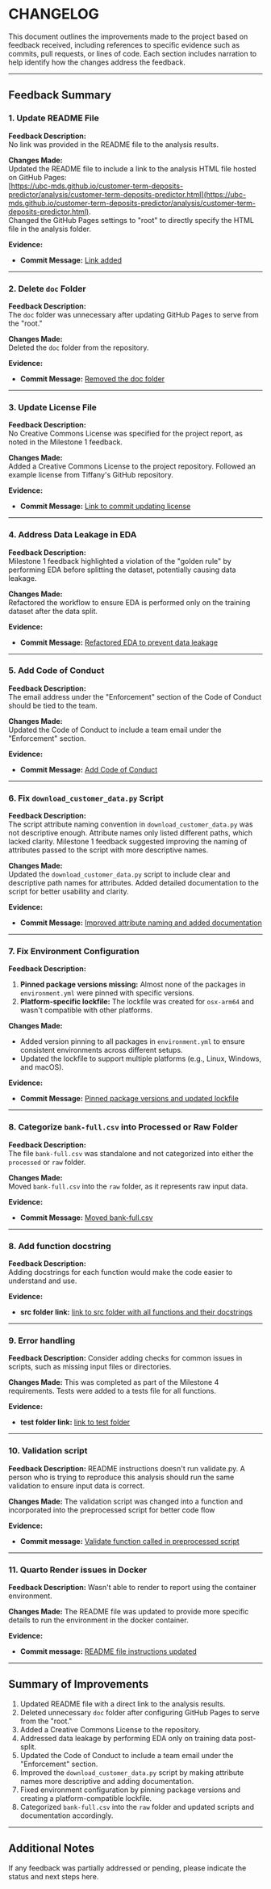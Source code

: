 # CHANGELOG

This document outlines the improvements made to the project based on feedback received, including references to specific evidence such as commits, pull requests, or lines of code. Each section includes narration to help identify how the changes address the feedback.

---

## Feedback Summary

### 1. Update README File
**Feedback Description:**  
No link was provided in the README file to the analysis results.

**Changes Made:**  
Updated the README file to include a link to the analysis HTML file hosted on GitHub Pages:  
[https://ubc-mds.github.io/customer-term-deposits-predictor/analysis/customer-term-deposits-predictor.html](https://ubc-mds.github.io/customer-term-deposits-predictor/analysis/customer-term-deposits-predictor.html).  
Changed the GitHub Pages settings to "root" to directly specify the HTML file in the analysis folder.

**Evidence:**  
- **Commit Message:** [Link added](https://github.com/UBC-MDS/customer-term-deposits-predictor/commit/54bd749420578e68e0895d2d7a14037ceabb23d3#diff-b335630551682c19a781afebcf4d07bf978fb1f8ac04c6bf87428ed5106870f5)

---

### 2. Delete `doc` Folder
**Feedback Description:**  
The `doc` folder was unnecessary after updating GitHub Pages to serve from the "root."

**Changes Made:**  
Deleted the `doc` folder from the repository.

**Evidence:**  
- **Commit Message:** [Removed the doc folder](https://github.com/UBC-MDS/customer-term-deposits-predictor/commit/54bd749420578e68e0895d2d7a14037ceabb23d3)

---

### 3. Update License File
**Feedback Description:**  
No Creative Commons License was specified for the project report, as noted in the Milestone 1 feedback.

**Changes Made:**  
Added a Creative Commons License to the project repository. Followed an example license from Tiffany's GitHub repository.

**Evidence:**  
- **Commit Message:** [Link to commit updating license](https://github.com/UBC-MDS/customer-term-deposits-predictor/commit/84c1048184c11ff7f5c084b89f6d3e33cb0917ae)

---

### 4. Address Data Leakage in EDA
**Feedback Description:**  
Milestone 1 feedback highlighted a violation of the "golden rule" by performing EDA before splitting the dataset, potentially causing data leakage.

**Changes Made:**  
Refactored the workflow to ensure EDA is performed only on the training dataset after the data split.

**Evidence:**  
- **Commit Message:** [Refactored EDA to prevent data leakage](https://github.com/UBC-MDS/customer-term-deposits-predictor/commit/d71cc1993e3edaa7fd324956cb3fc4b33fb06a01)

---

### 5. Add Code of Conduct
**Feedback Description:**  
The email address under the "Enforcement" section of the Code of Conduct should be tied to the team.

**Changes Made:**  
Updated the Code of Conduct to include a team email under the "Enforcement" section.

**Evidence:**  
- **Commit Message:** [Add Code of Conduct](https://github.com/UBC-MDS/customer-term-deposits-predictor/commit/54bd749420578e68e0895d2d7a14037ceabb23d3#diff-ffdbe3a1e7ee93cacfc080b6c635ccf3a8f6b0f00f2fb884f78c6b5f9dac8fd2)

---

### 6. Fix `download_customer_data.py` Script
**Feedback Description:**  
The script attribute naming convention in `download_customer_data.py` was not descriptive enough. Attribute names only listed different paths, which lacked clarity. Milestone 1 feedback suggested improving the naming of attributes passed to the script with more descriptive names.

**Changes Made:**  
Updated the `download_customer_data.py` script to include clear and descriptive path names for attributes. Added detailed documentation to the script for better usability and clarity.

**Evidence:**  
- **Commit Message:** [Improved attribute naming and added documentation](https://github.com/UBC-MDS/customer-term-deposits-predictor/commit/fa8277624052bf961079ae27e1818e323ca72932)  

---

### 7. Fix Environment Configuration
**Feedback Description:**  
1. **Pinned package versions missing:** Almost none of the packages in `environment.yml` were pinned with specific versions.  
2. **Platform-specific lockfile:** The lockfile was created for `osx-arm64` and wasn't compatible with other platforms.

**Changes Made:**  
- Added version pinning to all packages in `environment.yml` to ensure consistent environments across different setups.  
- Updated the lockfile to support multiple platforms (e.g., Linux, Windows, and macOS).  

**Evidence:**  
- **Commit Message:** [Pinned package versions and updated lockfile](https://github.com/UBC-MDS/customer-term-deposits-predictor/commit/d3b461f162439fc1aaae14b7b5921ccf8effa1c5)

---

### 8. Categorize `bank-full.csv` into Processed or Raw Folder
**Feedback Description:**  
The file `bank-full.csv` was standalone and not categorized into either the `processed` or `raw` folder.

**Changes Made:**  
Moved `bank-full.csv` into the `raw` folder, as it represents raw input data.

**Evidence:**  
- **Commit Message:** [Moved bank-full.csv](https://github.com/UBC-MDS/customer-term-deposits-predictor/commit/af40dd843cbc4677f906d29194a12fabf263551a)

---

### 8. Add function docstring
**Feedback Description:**  
Adding docstrings for each function would make the code easier to understand and use.

**Evidence:**
- **src folder link:** [link to src folder with all functions and their docstrings](https://github.com/UBC-MDS/customer-term-deposits-predictor/tree/main/src) 

---

### 9. Error handling
**Feedback Description:**
Consider adding checks for common issues in scripts, such as missing input files or directories.

**Changes Made:**
This was completed as part of the Milestone 4 requirements. Tests were added to a tests file for all functions.

**Evidence:**
- **test folder link:** [link to test folder](https://github.com/UBC-MDS/customer-term-deposits-predictor/tree/main/tests)

---

### 10. Validation script
**Feedback Description:**
README instructions doesn't run validate.py. A person who is trying to reproduce this analysis should run the same validation to ensure input data is correct.

**Changes Made:**
The validation script was changed into a function and incorporated into the preprocessed script for better code flow

**Evidence:**
- **Commit message:** [Validate function called in preprocessed script](https://github.com/UBC-MDS/customer-term-deposits-predictor/commit/fbf47bdc8eb4c30a280f12f786d278fdf930ae10)

---

### 11. Quarto Render issues in Docker
**Feedback Description:**
Wasn't able to render to report using the container environment.

**Changes Made:**
The README file was updated to provide more specific details to run the environment in the docker container.

**Evidence:**
- **Commit message:** [README file instructions updated](https://github.com/UBC-MDS/customer-term-deposits-predictor/commit/85170d44971649c322cb430dadbc5749abd369a3#diff-b335630551682c19a781afebcf4d07bf978fb1f8ac04c6bf87428ed5106870f5)

---

## Summary of Improvements

1. Updated README file with a direct link to the analysis results.
2. Deleted unnecessary `doc` folder after configuring GitHub Pages to serve from the "root."
3. Added a Creative Commons License to the repository.
4. Addressed data leakage by performing EDA only on training data post-split.
5. Updated the Code of Conduct to include a team email under the "Enforcement" section.
6. Improved the `download_customer_data.py` script by making attribute names more descriptive and adding documentation.
7. Fixed environment configuration by pinning package versions and creating a platform-compatible lockfile.
8. Categorized `bank-full.csv` into the `raw` folder and updated scripts and documentation accordingly.

---

## Additional Notes

If any feedback was partially addressed or pending, please indicate the status and next steps here.